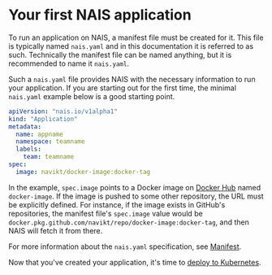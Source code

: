 # Your first NAIS application

To run an application on NAIS, a manifest file must be created for it. This file is typically named `nais.yaml` and in this documentation it is referred to as such. Technically the manifest file can be named anything, but it is recommended to name it `nais.yaml`.

Such a `nais.yaml` file provides NAIS with the necessary information to run your application. If you are starting out for the first time, the minimal `nais.yaml` example below is a good starting point.

```yaml
apiVersion: "nais.io/v1alpha1"
kind: "Application"
metadata:
  name: appname
  namespace: teamname
  labels:
    team: teamname
spec:
  image: navikt/docker-image:docker-tag
```

In the example, `spec.image` points to a Docker image on [Docker Hub](https://hub.docker.com/) named `docker-image`. If the image is pushed to some other repository, the URL must be explicitly defined. For instance, if the image exists in GitHub's repositories, the manifest file's `spec.image` value would be `docker.pkg.github.com/navikt/repo/docker-image:docker-tag`, and then NAIS will fetch it from there.

For more information about the `nais.yaml` specification, see [Manifest](../nais-application/nais.yaml/reference.md).

Now that you've created your application, it's time to [deploy to Kubernetes](../deployment/).

